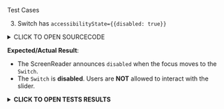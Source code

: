 Test Cases

3. Switch has `accessibilityState={{disabled: true}}`

<details><summary>CLICK TO OPEN SOURCECODE</summary>
<p>

```javascript
```

</p>
</details>

**Expected/Actual Result**:
- The ScreenReader announces `disabled` when the focus moves to the `Switch`.
- The `Switch` is **disabled**. Users are **NOT** allowed to interact with the slider.

**<details><summary>CLICK TO OPEN TESTS RESULTS</summary>**
<p>

<video src="" width="1000" />

</p>
</details>

